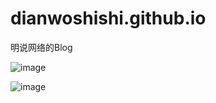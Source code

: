 # dianwoshishi.github.io
明说网络的Blog


![image](https://user-images.githubusercontent.com/40374875/156476978-6f0795f5-4c5d-4dc6-8e95-fa491220be47.png)

![image](https://user-images.githubusercontent.com/40374875/156477112-13c24aad-7e93-4917-82a7-5b4d2a34261f.png)
